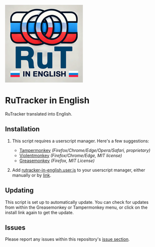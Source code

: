 ![Logo](https://raw.githubusercontent.com/torrq/rut-english/refs/heads/main/resources/logo_256.png)

# RuTracker in English
RuTracker translated into English.

## Installation

1. This script requires a userscript manager. Here's a few suggestions:

	* [Tampermonkey](https://www.tampermonkey.net/) *(Firefox/Chrome/Edge/Opera/Safari, proprietary)*
	* [Violentmonkey](https://violentmonkey.github.io/get-it/) *(Firefox/Chrome/Edge, MIT license)*
	* [Greasemonkey](https://addons.mozilla.org/firefox/addon/greasemonkey/) *(Firefox, MIT License)*
  
2. Add [rutracker-in-english.user.js](https://raw.githubusercontent.com/torrq/rut-english/refs/heads/main/rutracker-in-english.user.js) to your userscript manager, either manually or by [link](https://raw.githubusercontent.com/torrq/rut-english/refs/heads/main/rutracker-in-english.user.js).
   
## Updating

This script is set up to automatically update. You can check for updates from within the Greasemonkey or Tampermonkey menu, or click on the install link again to get the update.

## Issues

Please report any issues within this repository's [issue section](https://github.com/torrq/rut-english/issues). 
